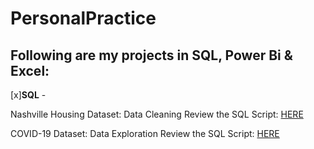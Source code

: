 # PersonalPractice
## Following are my projects in SQL, Power Bi & Excel:
[x]**SQL** -

Nashville Housing Dataset: Data Cleaning
Review the SQL Script: [HERE](https://github.com/Ngatran19/PersonalPractice/blob/main/Data%20Cleasing.sql)

COVID-19 Dataset: Data Exploration
Review the SQL Script: [HERE](https://github.com/Ngatran19/PersonalPractice/blob/main/Data%20Exploration.sql)
